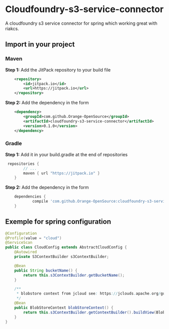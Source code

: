 # Cloudfoundry-s3-service-connector
A cloudfoundry s3 service connector for spring which working great with riakcs. 

## Import in your project

### Maven

 **Step 1:** Add the JitPack repository to your build file 

```xml
    <repository>
	    <id>jitpack.io</id>
	    <url>https://jitpack.io</url>
	</repository>
```

 **Step 2:** Add the dependency in the form
 
```xml
	<dependency>
	    <groupId>com.github.Orange-OpenSource</groupId>
	    <artifactId>cloudfoundry-s3-service-connector</artifactId>
	    <version>0.1.0</version>
	</dependency>
```

### Gradle
 **Step 1:** Add it in your build.gradle at the end of repositories
 
```gradle
 repositories {
        // ...
        maven { url "https://jitpack.io" }
    }
```

 **Step 2:** Add the dependency in the form
 
```gradle
	dependencies {
	        compile 'com.github.Orange-OpenSource:cloudfoundry-s3-service-connector:0.1.0'
	}
```


## Exemple for spring configuration

```java
@Configuration
@Profile(value = "cloud")
@ServiceScan
public class CloudConfig extends AbstractCloudConfig {
    @Autowired
    private S3ContextBuilder s3ContextBuilder;

    @Bean
    public String bucketName() {
        return this.s3ContextBuilder.getBucketName();
    }

    /**
     * blobstore context from jcloud see: https://jclouds.apache.org/guides/aws/ to know how to use
     */
    @Bean
    public BlobStoreContext blobStoreContext() {
        return this.s3ContextBuilder.getContextBuilder().buildView(BlobStoreContext.class);
    }
}
```